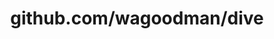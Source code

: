 ---
layout: post
title: github.com/wagoodman/dive
categories: link
tags: [انگلیسی, برنامه‌نویسی]
---